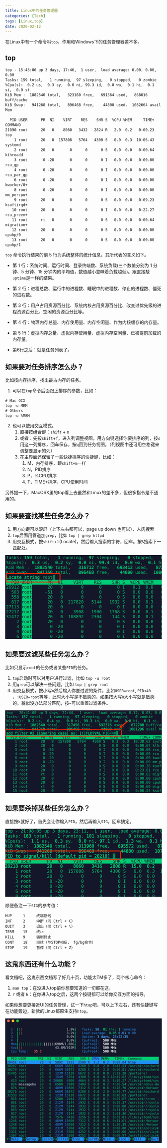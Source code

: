 ```yaml
---
title: Linux中的任务管理器
categories: [Tech]
tags: [Linux,top]
date: 2020-02-12
---
```

在Linux中有一个命令叫`top`，作用和Windows下的任务管理器差不多。

<!-- more -->

## top

```
top - 15:43:06 up 3 days, 17:46,  1 user,  load average: 0.00, 0.00, 0.00
Tasks: 159 total,   1 running,  97 sleeping,   0 stopped,   0 zombie
%Cpu(s):  0.2 us,  0.3 sy,  0.0 ni, 99.3 id,  0.0 wa,  0.1 hi,  0.1 si,  0.0 st
KiB Mem :  1882540 total,   323160 free,   691364 used,   868016 buff/cache
KiB Swap:   941268 total,   896468 free,    44800 used.  1082664 avail Mem 

  PID USER      PR  NI    VIRT    RES    SHR S  %CPU %MEM     TIME+ COMMAND    
21090 root      20   0    8060   3432   2824 R   2.0  0.2   0:00.23 top        
    1 root      20   0  157808   5764   4300 S   0.0  0.3  10:06.43 systemd    
    2 root      20   0       0      0      0 S   0.0  0.0   0:00.64 kthreadd   
    3 root       0 -20       0      0      0 I   0.0  0.0   0:00.00 rcu_gp     
    4 root       0 -20       0      0      0 I   0.0  0.0   0:00.00 rcu_par_gp 
    6 root       0 -20       0      0      0 I   0.0  0.0   0:00.00 kworker/0+ 
    8 root       0 -20       0      0      0 I   0.0  0.0   0:00.00 mm_percpu+ 
    9 root      20   0       0      0      0 S   0.0  0.0   0:09.23 ksoftirqd+ 
   10 root      20   0       0      0      0 I   0.0  0.0   0:22.27 rcu_preem+ 
   11 root      rt   0       0      0      0 S   0.0  0.0   0:00.64 migration+ 
   12 root      20   0       0      0      0 S   0.0  0.0   0:00.00 cpuhp/0    
   13 root      20   0       0      0      0 S   0.0  0.0   0:00.00 cpuhp/1    
```

`top` 命令执行结果的前 5 行为系统整体的统计信息，其所代表的含义如下。

- 第 1 行：系统时间、运行时间、登录终端数、系统负载(三个数值分别为 1 分钟、5 分钟、15 分钟内的平均值，数值越小意味着负载越低)。跟直接敲`uptime`是一样的结果。

- 第 2 行：进程总数、运行中的进程数、睡眠中的进程数、停止的进程数、僵死的进程数。

- 第 3 行：用户占用资源百分比、系统内核占用资源百分比、改变过优先级的进程资源百分比、空闲的资源百分比等。

- 第 4 行：物理内存总量、内存使用量、内存空闲量、作为内核缓存的内存量。

- 第 5 行：虚拟内存总量、虚拟内存使用量、虚拟内存空闲量、已被提前加载的内存量。
- 第6行之后：就是任务列表了。

## 如果要对任务排序怎么办？

比如按内存排序，找出最占内存的任务。

1. 可以在`top`命令后面跟上排序的参数，比如：

```
# Mac OCX
top -o MEM
# Others
top -o %MEM
```

2. 也可以使用交互模式。
   1. 直接按组合键：`shift` + `m`
   2. 或者：先按`shift`+`f`，进入列调整视图，用方向键选择你要排序的列，按`s`用这一列排序，回车保存，按`q`回到任务视图。（列视图中还可用空格键来调整要显示的列）
   3. 在主界面还保留了一些快捷排序的快捷键，比如：
      1. M，内存排序，跟`shift+m`一样
      2. N，PID排序
      3. P，%CPU排序
      4. T，TIME+排序，CPU使用时间

另外提一下，MacOSX里的top看上去虽然和Linux的差不多，但很多指令是不通用的。

## 如果要查找某些任务怎么办？

1. 用方向键可以滚屏（上下左右都可以，page up down 也可以），人肉搜索
2. `top`后面用管道加`grep`，比如 `top | grep httpd`
3. 用交互模式，按`shift`+`l`(Locate)，然后输入搜索的字符，回车。按`&`搜索下一匹配处。

![image-20200212202516163](images/image-20200212202516163.png)

## 如果要过滤某些任务怎么办？

比如只显示`root`的任务或者某些`PID`的任务。

1. `top`启动时可以对用户进行过滤，比如 `top -u root`
2. 用`grep`可以解决一些问题，比如 `top | grep root`
3. 用交互模式，按小写`o`然后输入你要过滤的条件，比如`USER=root`, `PID<40` ，`!USER=root`等等，此时大小写是不敏感的，如果按大写`O`大小写就是敏感的。貌似没办法部分匹配，按`=`可以重置过滤条件。

![image-20200212204136480](images/image-20200212204136480.png)

## 如果要杀掉某些任务怎么办？

直接按`k`就好了，首先会让你输入`PID`，然后再输入`SIG`，回车搞定。

![image-20200212210832677](images/image-20200212210832677.png)

顺便备注一下`SIG`的参考值：

    HUP     1     终端断线
    INT     2     中断（同 Ctrl + C）
    QUIT    3     退出（同 Ctrl + \）
    TERM    15    终止
    KILL    9     强制终止
    CONT    18    继续（与STOP相反， fg/bg命令）
    STOP    19    暂停（同 Ctrl + Z）

## 这鬼东西还有什么功能？

看文档吧，这鬼东西文档写了好几十页，功能太TM多了，两个核心命令：

1. `man top`：在没进入top前你想要知道的一切都在这。
2. `?` 或者 `h`：在你进入top之后，这两个按键都可以给你交互方面的指导。

如果你想要更接近UI的任务管理，试一下`htop`吧，可以上下左右，还有快捷键写在功能旁边，新款的Linux都原生支持`htop`。

![image-20200212211906608](images/image-20200212211906608.png)


